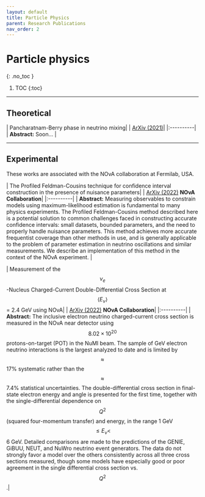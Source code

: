 ```yaml
---
layout: default
title: Particle Physics
parent: Research Publications
nav_order: 2
---
```


# Particle physics
{: .no_toc }

1. TOC
{:toc}

---
## Theoretical

| Pancharatnam-Berry phase in neutrino mixing|
| [ArXiv (2021)](docs/manosh_GP.pdf)|
|:----------|
| **Abstract:** Soon... |

---
## Experimental

These works are associated with the NOvA collaboration at Fermilab, USA.

| The Profiled Feldman-Cousins technique for confidence interval construction in the presence of nuisance parameters|
| [ArXiv (2022)](https://arxiv.org/abs/2207.14353) **NOvA Collaboration**|
|:----------|
| **Abstract:** Measuring observables to constrain models using maximum-likelihood estimation is fundamental to many physics experiments. The Profiled Feldman-Cousins method described here is a potential solution to common challenges faced in constructing accurate confidence intervals: small datasets, bounded parameters, and the need to properly handle nuisance parameters. This method achieves more accurate frequentist coverage than other methods in use, and is generally applicable to the problem of parameter estimation in neutrino oscillations and similar measurements. We describe an implementation of this method in the context of the NOvA experiment. |



| Measurement of the $$\nu_e$$-Nucleus Charged-Current Double-Differential Cross Section at $$⟨E_\nu⟩$$= 2.4 GeV using NOvA|
| [ArXiv (2022)](https://arxiv.org/abs/2206.10585) **NOvA Collaboration**|
|:----------|
| **Abstract:** The inclusive electron neutrino charged-current cross section is measured in the NOvA near detector using $$8.02\times10^{20}$$ protons-on-target (POT) in the NuMI beam. The sample of GeV electron neutrino interactions is the largest analyzed to date and is limited by $$\approx$$ 17% systematic rather than the $$\approx$$ 7.4% statistical uncertainties. The double-differential cross section in final-state electron energy and angle is presented for the first time, together with the single-differential dependence on $$Q^2$$ (squared four-momentum transfer) and energy, in the range 1 GeV $$\le E_\nu<$$6 GeV. Detailed comparisons are made to the predictions of the GENIE, GiBUU, NEUT, and NuWro neutrino event generators. The data do not strongly favor a model over the others consistently across all three cross sections measured, though some models have especially good or poor agreement in the single differential cross section vs. $$Q^2$$.|
